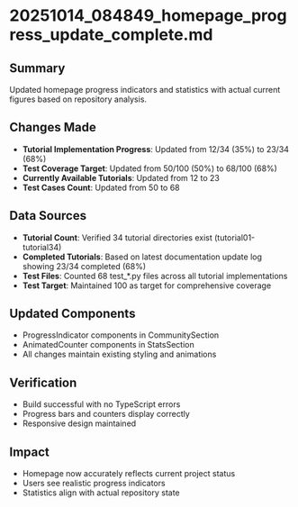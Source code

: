 # 20251014_084849_homepage_progress_update_complete.md

## Summary
Updated homepage progress indicators and statistics with actual current figures based on repository analysis.

## Changes Made
- **Tutorial Implementation Progress**: Updated from 12/34 (35%) to 23/34 (68%)
- **Test Coverage Target**: Updated from 50/100 (50%) to 68/100 (68%)
- **Currently Available Tutorials**: Updated from 12 to 23
- **Test Cases Count**: Updated from 50 to 68

## Data Sources
- **Tutorial Count**: Verified 34 tutorial directories exist (tutorial01-tutorial34)
- **Completed Tutorials**: Based on latest documentation update log showing 23/34 completed (68%)
- **Test Files**: Counted 68 test_*.py files across all tutorial implementations
- **Test Target**: Maintained 100 as target for comprehensive coverage

## Updated Components
- ProgressIndicator components in CommunitySection
- AnimatedCounter components in StatsSection
- All changes maintain existing styling and animations

## Verification
- Build successful with no TypeScript errors
- Progress bars and counters display correctly
- Responsive design maintained

## Impact
- Homepage now accurately reflects current project status
- Users see realistic progress indicators
- Statistics align with actual repository state
